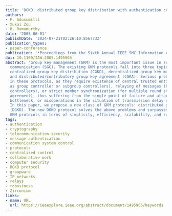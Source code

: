 ```yaml
---
title: 'DGKD: distributed group key distribution with authentication capability'
authors:
- P. Adusumilli
- Xukai Zou
- B. Ramamurthy
date: '2005-06-01'
publishDate: '2024-07-21T02:26:10.856773Z'
publication_types:
- paper-conference
publication: '*Proceedings from the Sixth Annual IEEE SMC Information Assurance Workshop*'
doi: 10.1109/IAW.2005.1495965
abstract: 'Group key management (GKM) is the most important issue in secure group
  communication (SGC). The existing GKM protocols fall into three typical classes:
  centralized group key distribution (CGKD), decentralized group key management (DGKM),
  and distributed/contributory group key agreement (CGKA). Serious problems remains
  in these protocols, as they require existence of central trusted entities (such
  as group controller or subgroup controllers), relaying of messages (by subgroup
  controllers), or strict member synchronization (for multiple round stepwise key
  agreement), thus suffering from the single point of failure and attack, performance
  bottleneck, or misoperations in the situation of transmission delay or network failure.
  In this paper, we propose a new class of GKM protocols: distributed group key distribution
  (DGKD). The new DGKD protocol solves the above problems and surpasses the existing
  GKM protocols in terms of simplicity, efficiency, scalability, and robustness.'
tags:
- authentication
- cryptography
- telecommunication security
- message authentication
- communication system control
- protocols
- centralized control
- collaborative work
- computer security
- DGKD protocol
- groupware
- IP networks
- relays
- robustness
- Zirconium
links:
- name: URL
  url: https://ieeexplore.ieee.org/abstract/document/1495965/keywords
---
```


